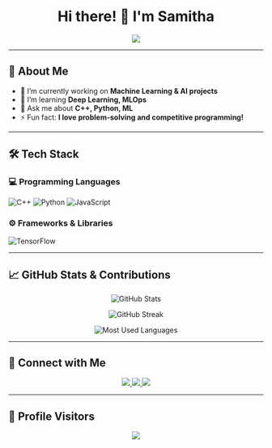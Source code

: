 <h1 align="center">Hi there! 👋 I'm Samitha</h1>

<p align="center">
  <img src="https://readme-typing-svg.herokuapp.com?font=Fira+Code&weight=500&size=22&pause=1000&color=36BCF7&center=true&vCenter=true&width=435&lines=Software+Engineer;ML+%2F+AI+Enthusiast;Open+Source+Contributor;Always+learning+new+things!">
</p>

---

## 🚀 About Me
- 🔭 I’m currently working on **Machine Learning & AI projects**  
- 🌱 I’m learning **Deep Learning, MLOps**  
- 💬 Ask me about **C++, Python, ML**  
- ⚡ Fun fact: **I love problem-solving and competitive programming!**  

---

## 🛠️ Tech Stack

### **💻 Programming Languages**
![C++](https://img.shields.io/badge/C%2B%2B-00599C?style=for-the-badge&logo=c%2B%2B&logoColor=white)
![Python](https://img.shields.io/badge/Python-FFD43B?style=for-the-badge&logo=python&logoColor=blue)
![JavaScript](https://img.shields.io/badge/JavaScript-F7DF1E?style=for-the-badge&logo=javascript&logoColor=black)

### **⚙️ Frameworks & Libraries**
![TensorFlow](https://img.shields.io/badge/TensorFlow-FF6F00?style=for-the-badge&logo=tensorflow&logoColor=white)


---

## 📈 GitHub Stats & Contributions

<p align="center">
  <img src="https://github-readme-stats.vercel.app/api?username=samitha278&show_icons=true&theme=radical" alt="GitHub Stats">
</p>

<p align="center">
  <img src="https://github-readme-streak-stats.herokuapp.com/?user=samitha278&theme=radical" alt="GitHub Streak">
</p>

<p align="center">
  <img src="https://github-readme-stats.vercel.app/api/top-langs/?samitha278&layout=compact&theme=radical" alt="Most Used Languages">
</p>

---

## 🔗 Connect with Me
<p align="center">
  <a href="https://linkedin.com/in/your-linkedin" target="_blank">
    <img src="https://img.shields.io/badge/LinkedIn-0077B5?style=for-the-badge&logo=linkedin&logoColor=white">
  </a>
  <a href="mailto:your-email@example.com">
    <img src="https://img.shields.io/badge/Email-D14836?style=for-the-badge&logo=gmail&logoColor=white">
  </a>
  <a href="https://your-website.com" target="_blank">
    <img src="https://img.shields.io/badge/Portfolio-FF5722?style=for-the-badge&logo=web&logoColor=white">
  </a>
</p>

---

## 🎯 Profile Visitors
<p align="center">
  <img src="https://komarev.com/ghpvc/?username=your-username&color=green&style=for-the-badge">
</p>
